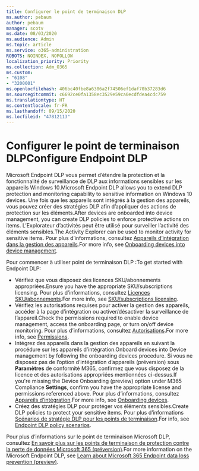 ```yaml
---
title: Configurer le point de terminaison DLP
ms.author: pebaum
author: pebaum
manager: scotv
ms.date: 08/03/2020
ms.audience: Admin
ms.topic: article
ms.service: o365-administration
ROBOTS: NOINDEX, NOFOLLOW
localization_priority: Priority
ms.collection: Adm_O365
ms.custom:
- "6108"
- "3200001"
ms.openlocfilehash: 406bc40fbe8a6306a2f74506ef1daf70b37283d6
ms.sourcegitcommit: c6692ce0fa1358ec3529e59ca0ecdfdea4cdc759
ms.translationtype: HT
ms.contentlocale: fr-FR
ms.lasthandoff: 09/15/2020
ms.locfileid: "47812113"
---
```

# <a name="configure-endpoint-dlp"></a><span data-ttu-id="95c17-102">Configurer le point de terminaison DLP</span><span class="sxs-lookup"><span data-stu-id="95c17-102">Configure Endpoint DLP</span></span>

<span data-ttu-id="95c17-103">Microsoft Endpoint DLP vous permet d’étendre la protection et la fonctionnalité de surveillance de DLP aux informations sensibles sur les appareils Windows 10.</span><span class="sxs-lookup"><span data-stu-id="95c17-103">Microsoft Endpoint DLP allows you to extend DLP protection and monitoring capability to sensitive information on Windows 10 devices.</span></span> <span data-ttu-id="95c17-104">Une fois que les appareils sont intégrés à la gestion des appareils, vous pouvez créer des stratégies DLP afin d’appliquer des actions de protection sur les éléments.</span><span class="sxs-lookup"><span data-stu-id="95c17-104">After devices are onboarded into device management, you can create DLP policies to enforce protective actions on items.</span></span> <span data-ttu-id="95c17-105">L’Explorateur d’activités peut être utilisé pour surveiller l’activité des éléments sensibles.</span><span class="sxs-lookup"><span data-stu-id="95c17-105">The Activity Explorer can be used to monitor activity for sensitive items.</span></span> <span data-ttu-id="95c17-106">Pour plus d’informations, consultez [Appareils d’intégration dans la gestion des appareils](https://docs.microsoft.com/microsoft-365/compliance/endpoint-dlp-getting-started#onboarding-devices-into-device-management).</span><span class="sxs-lookup"><span data-stu-id="95c17-106">For more info, see [Onboarding devices into device management](https://docs.microsoft.com/microsoft-365/compliance/endpoint-dlp-getting-started#onboarding-devices-into-device-management).</span></span>  

<span data-ttu-id="95c17-107">Pour commencer à utiliser point de terminaison DLP :</span><span class="sxs-lookup"><span data-stu-id="95c17-107">To get started with Endpoint DLP:</span></span>

- <span data-ttu-id="95c17-108">Vérifiez que vous disposez des licences SKU/abonnements appropriées.</span><span class="sxs-lookup"><span data-stu-id="95c17-108">Ensure you have the appropriate SKU/subscriptions licensing.</span></span> <span data-ttu-id="95c17-109">Pour plus d’informations, consultez [Licences SKU/abonnements](https://docs.microsoft.com/microsoft-365/compliance/endpoint-dlp-getting-started#skusubscriptions-licensing).</span><span class="sxs-lookup"><span data-stu-id="95c17-109">For more info, see [SKU/subscriptions licensing](https://docs.microsoft.com/microsoft-365/compliance/endpoint-dlp-getting-started#skusubscriptions-licensing).</span></span>
- <span data-ttu-id="95c17-110">Vérifiez les autorisations requises pour activer la gestion des appareils, accéder à la page d’intégration ou activer/désactiver la surveillance de l’appareil.</span><span class="sxs-lookup"><span data-stu-id="95c17-110">Check the permissions required to enable device management, access the onboarding page, or turn on/off device monitoring.</span></span> <span data-ttu-id="95c17-111">Pour plus d’informations, consultez [Autorisations](https://docs.microsoft.com/microsoft-365/compliance/endpoint-dlp-getting-started#permissions).</span><span class="sxs-lookup"><span data-stu-id="95c17-111">For more info, see [Permissions](https://docs.microsoft.com/microsoft-365/compliance/endpoint-dlp-getting-started#permissions).</span></span>
- <span data-ttu-id="95c17-112">Intégrez des appareils dans la gestion des appareils en suivant la procédure sur les appareils d’intégration.</span><span class="sxs-lookup"><span data-stu-id="95c17-112">Onboard devices into Device management by following the onboarding devices procedure.</span></span> <span data-ttu-id="95c17-113">Si vous ne disposez pas de l’option d’intégration d’appareils (préversion) sous **Paramètres** de conformité M365, confirmez que vous disposez de la licence et des autorisations appropriées mentionnées ci-dessus.</span><span class="sxs-lookup"><span data-stu-id="95c17-113">If you're missing the Device Onboarding (preview) option under M365 Compliance  **Settings**, confirm you have the appropriate license and permissions referenced above.</span></span> <span data-ttu-id="95c17-114">Pour plus d’informations, consultez [Appareils d’intégration](https://docs.microsoft.com/microsoft-365/compliance/endpoint-dlp-getting-started#onboarding-devices).</span><span class="sxs-lookup"><span data-stu-id="95c17-114">For more info, see [Onboarding devices](https://docs.microsoft.com/microsoft-365/compliance/endpoint-dlp-getting-started#onboarding-devices).</span></span> 
- <span data-ttu-id="95c17-115">Créez des stratégies DLP pour protéger vos éléments sensibles.</span><span class="sxs-lookup"><span data-stu-id="95c17-115">Create DLP policies to protect your sensitive items.</span></span> <span data-ttu-id="95c17-116">Pour plus d’informations [Scénarios de stratégie DLP pour les points de terminaison](https://docs.microsoft.com/microsoft-365/compliance/endpoint-dlp-using?view=o365-worldwide#endpoint-dlp-policy-scenarios).</span><span class="sxs-lookup"><span data-stu-id="95c17-116">For info, see [Endpoint DLP policy scenarios](https://docs.microsoft.com/microsoft-365/compliance/endpoint-dlp-using?view=o365-worldwide#endpoint-dlp-policy-scenarios).</span></span>

<span data-ttu-id="95c17-117">Pour plus d’informations sur le point de terminaison Microsoft DLP, consultez [En savoir plus sur les points de terminaison de protection contre la perte de données Microsoft 365 (préversion)](https://docs.microsoft.com/microsoft-365/compliance/endpoint-dlp-learn-about).</span><span class="sxs-lookup"><span data-stu-id="95c17-117">For more information on the Microsoft Endpoint DLP, see [Learn about Microsoft 365 Endpoint data loss prevention (preview)](https://docs.microsoft.com/microsoft-365/compliance/endpoint-dlp-learn-about).</span></span>